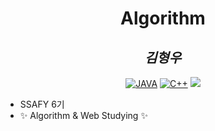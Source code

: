 <div align="center">

# Algorithm

## _김형우_

[![JAVA](https://img.shields.io/badge/-Java-brightgreen)](https://img.shields.io/badge/-Java-brightgreen)
[![C++](https://img.shields.io/badge/-C%2B%2B-yellowgreen)](https://img.shields.io/badge/-C%2B%2B-yellowgreen)
<img src="https://img.shields.io/badge/HTML-E34F26?style=flat-square&logo=HTML5&logoColor=white"/>
</div >



- SSAFY 6기
- ✨ Algorithm & Web Studying ✨

